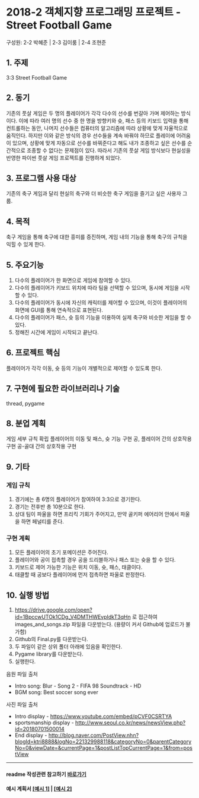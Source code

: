 # 2018-2 객체지향 프로그래밍 프로젝트 - Street Football Game
구성원: 2-2 박혜준 | 2-3 김이룸 | 2-4 조현준

## 1. 주제
3:3 Street Football Game

## 2. 동기
기존의 풋살 게임은 두 명의 플레이어가 각각 다수의 선수를 번갈아 가며 제어하는 방식이다. 이에 따라 여러 명의 선수 중 한 명을 방향키와 슛, 패스 등의 키보드 입력을 통해 컨트롤하는 동안, 나머지 선수들은 컴퓨터의 알고리즘에 따라 상황에 맞게 자율적으로 움직인다. 하지만 이와 같은 방식의 경우 선수들을 계속 바꿔야 하므로 플레이에 어려움이 있으며, 상황에 맞게 자동으로 선수를 바꿔준다고 해도 내가 조종하고 싶은 선수를 순간적으로 조종할 수 없다는 문제점이 있다. 따라서 기존의 풋살 게임 방식보다 현실성을 반영한 파이썬 풋살 게임 프로젝트를 진행하게 되었다.

## 3. 프로그램 사용 대상
기존의 축구 게임과 달리 현실의 축구와 더 비슷한 축구 게임을 즐기고 싶은 사용자 그룹.

## 4. 목적
축구 게임을 통해 축구에 대한 흥미를 증진하며, 게임 내의 기능을 통해 축구의 규칙을 익힐 수 있게 한다.

## 5. 주요기능
1. 다수의 플레이어가 한 화면으로 게임에 참여할 수 있다.
2. 다수의 플레이어가 키보드 위치에 따라 팀을 선택할 수 있으며, 동시에 게임을 시작할 수 있다.
3. 다수의 플레이어가 동시에 자신의 캐릭터를 제어할 수 있으며, 이것이 플레이어의 화면에 GUI를 통해 연속적으로 표현된다.
4. 다수의 플레이어가 패스, 슛 등의 기능을 이용하여 실제 축구와 비슷한 게임을 할 수 있다.
5. 정해진 시간에 게임이 시작되고 끝난다.

## 6. 프로젝트 핵심
플레이어가 각각 이동, 슛 등의 기능이 개별적으로 제어할 수 있도록 한다.

## 7. 구현에 필요한 라이브러리나 기술
thread, pygame

## 8. **분업 계획**
게임 세부 규칙 확립
플레이어의 이동 및 패스, 슛 기능 구현
공, 플레이어 간의 상호작용 구현
공-골대 간의 상호작용 구현

## 9. 기타
### 게임 규칙
1. 경기에는 총 6명의 플레이어가 참여하여 3:3으로 경기한다.
2. 경기는 전후반 총 10분으로 한다.
3. 상대 팀이 파울을 하면 프리킥 기회가 주어지고, 만약 골키퍼 에어리어 안에서 파울을 하면 페널티를 준다.

### 구현 계획
1. 모든 플레이어의 초기 포메이션은 주어진다.
2. 플레이어와 공이 접촉할 경우 공을 드리블하거나 패스 또는 슛을 할 수 있다.
3. 키보드로 제어 가능한 기능은 위치 이동, 슛, 패스, 태클이다.
4. 태클할 때 공보다 플레이어에 먼저 접촉하면 파울로 판정한다.

## 10. 실행 방법
1. https://drive.google.com/open?id=1BpccwUTOk1CDg_V4DMTHWEvpIdkT3qHn 로 접근하여 images_and_songs.zip 파일을 다운받는다. (용량이 커서 Github에 업로드가 불가함)
2. Github의 Final.py를 다운받는다.
3. 두 파일이 같은 상위 폴더 아래에 있음을 확인한다.
4. Pygame library를 다운받는다.
5. 실행한다.

음원 파일 출처 
- Intro song: Blur - Song 2 - FIFA 98 Soundtrack - HD
- BGM song: Best soccer song ever

사진 파일 출처
- Intro display - https://www.youtube.com/embed/pCVF0CSRTYA
- sportsmanship display - http://www.seoul.co.kr/news/newsView.php?id=20180701500014
- End display - http://blog.naver.com/PostView.nhn?blogId=ktri8888&logNo=221329988118&categoryNo=0&parentCategoryNo=0&viewDate=&currentPage=1&postListTopCurrentPage=1&from=postView

<hr>

#### readme 작성관련 참고하기 [바로가기](https://heropy.blog/2017/09/30/markdown/)

#### 예시 계획서 [[예시 1]](https://docs.google.com/document/d/1hcuGhTtmiTUxuBtr3O6ffrSMahKNhEj33woE02V-84U/edit?usp=sharing) | [[예시 2]](https://docs.google.com/document/d/1FmxTZvmrroOW4uZ34Xfyyk9ejrQNx6gtsB6k7zOvHYE/edit?usp=sharing)
